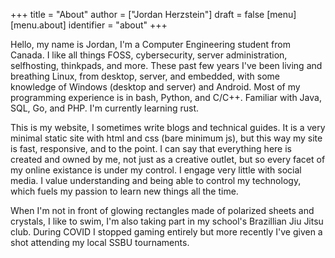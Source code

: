 +++
title = "About"
author = ["Jordan Herzstein"]
draft = false
[menu]
  [menu.about]
    identifier = "about"
+++

Hello, my name is Jordan, I'm a Computer Engineering student from Canada. I like all things FOSS, cybersecurity, server administration, selfhosting, thinkpads, and more. These past few years I've been living and breathing Linux, from desktop, server, and embedded, with some knowledge of Windows (desktop and server) and Android. Most of my programming experience is in bash, Python, and C/C++. Familiar with Java, SQL, Go, and PHP. I'm currently learning rust.

This is my website, I sometimes write blogs and technical guides. It is a very minimal static site with html and css (bare minimum js), but this way my site is fast, responsive, and to the point. I can say that everything here is created and owned by me, not just as a creative outlet, but so every facet of my online existance is under my control. I engage very little with social media. I value understanding and being able to control my technology, which fuels my passion to learn new things all the time.

When I'm not in front of glowing rectangles made of polarized sheets and crystals, I like to swim, I'm also taking part in my school's Brazillian Jiu Jitsu club. During COVID I stopped gaming entirely but more recently I've given a shot attending my local SSBU tournaments.
